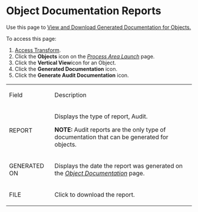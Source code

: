 # Object Documentation Reports

<div class="use">

Use this page to [View and Download Generated Documentation for
Objects.](../Use_Cases/Generate_Documentation.htm)

</div>

To access this page:

1.  [Access Transform](../Config/Access_Transform.htm).
2.  Click the **Objects** icon on the *[Process Area
    Launch](Process_Area_Launch.htm)* page.
3.  Click the **Vertical View**icon for an Object.
4.  Click the **Generated Documentation** icon.
5.  Click the **Generate Audit Documentation** icon.

<table>
<tbody>
<tr class="odd">
<td><p>Field</p></td>
<td><p>Description</p></td>
</tr>
<tr class="even">
<td><p>REPORT</p></td>
<td><p>Displays the type of report, Audit.</p>
<p><strong>NOTE:</strong> Audit reports are the only type of documentation that can be generated for objects.</p></td>
</tr>
<tr class="odd">
<td><p>GENERATED ON</p></td>
<td><p>Displays the date the report was generated on the <em><a href="Object_Documentation.htm">Object Documentation</a></em> page.</p></td>
</tr>
<tr class="even">
<td><p>FILE</p></td>
<td><p>Click to download the report.</p></td>
</tr>
</tbody>
</table>
